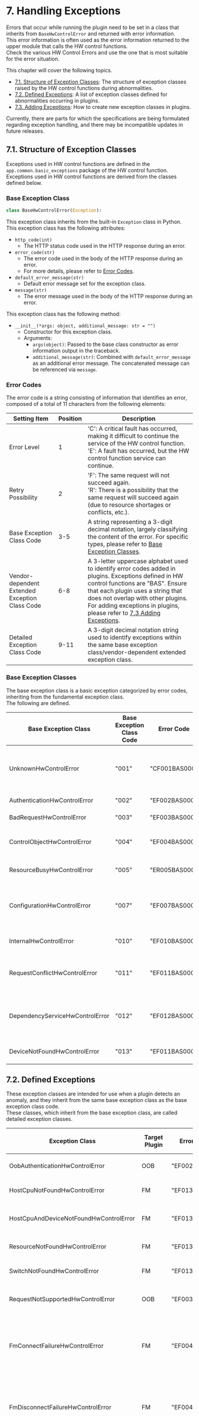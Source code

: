 # 7. Handling Exceptions

Errors that occur while running the plugin need to be set in a class that inherits from `BaseHwControlError` and returned with error information.  
This error information is often used as the error information returned to the upper module that calls the HW control functions.  
Check the various HW Control Errors and use the one that is most suitable for the error situation.  

This chapter will cover the following topics.

* [7.1. Structure of Exception Classes](#71-structure-of-exception-classes): The structure of exception classes raised by the HW control functions during abnormalities.
* [7.2. Defined Exceptions](#72-defined-exceptions): A list of exception classes defined for abnormalities occurring in plugins.
* [7.3. Adding Exceptions](#73-adding-exceptions): How to create new exception classes in plugins.

Currently, there are parts for which the specifications are being formulated regarding exception handling, and there may be incompatible updates in future releases.

## 7.1. Structure of Exception Classes

Exceptions used in HW control functions are defined in the `app.common.basic_exceptions` package of the HW control function.  
Exceptions used in HW control functions are derived from the classes defined below.  

### Base Exception Class

```python
class BaseHwControlError(Exception):
```

This exception class inherits from the built-in `Exception` class in Python.  
This exception class has the following attributes:  

* `http_code(int)`
  * The HTTP status code used in the HTTP response during an error.
* `error_code(str)`
  * The error code used in the body of the HTTP response during an error.
  * For more details, please refer to [Error Codes](#error-codes).
* `default_error_message(str)`
  * Default error message set for the exception class.
* `message(str)`
  * The error message used in the body of the HTTP response during an error.

This exception class has the following method:

* `__init__(*args: object, additional_message: str = "")`
  * Constructor for this exception class.
  * Arguments:
    * `args(object)`: Passed to the base class constructor as error information output in the traceback.
    * `additional_message(str)`: Combined with `default_error_message` as an additional error message. The concatenated message can be referenced via `message`.

### Error Codes

The error code is a string consisting of information that identifies an error, composed of a total of 11 characters from the following elements:

| Setting Item | Position | Description |
|--------------|----------|-------------|
| Error Level | 1 | 'C': A critical fault has occurred, making it difficult to continue the service of the HW control function.<br>'E': A fault has occurred, but the HW control function service can continue. |
| Retry Possibility | 2 | 'F': The same request will not succeed again.<br>'R': There is a possibility that the same request will succeed again (due to resource shortages or conflicts, etc.). |
| Base Exception Class Code | 3-5 | A string representing a 3-digit decimal notation, largely classifying the content of the error. For specific types, please refer to [Base Exception Classes](#base-exception-classes). |
| Vendor-dependent Extended Exception Class Code | 6-8 | A 3-letter uppercase alphabet used to identify error codes added in plugins. Exceptions defined in HW control functions are "BAS". Ensure that each plugin uses a string that does not overlap with other plugins.<br>For adding exceptions in plugins, please refer to [7.3 Adding Exceptions](#73-adding-exceptions). |
| Detailed Exception Class Code | 9-11 | A 3-digit decimal notation string used to identify exceptions within the same base exception class/vendor-dependent extended exception class. |

### Base Exception Classes

The base exception class is a basic exception categorized by error codes, inheriting from the fundamental exception class.  
The following are defined.

|Base Exception Class|Base Exception Class Code|Error Code|HTTP Status Code|Default Error Message|
|----|----|----|----|----|
|UnknownHwControlError|"001"|"CF001BAS000"|500|"The server encountered an internal error and was unable to complete your request."|
|AuthenticationHwControlError|"002"|"EF002BAS000"|401|"Authentication failed."|
|BadRequestHwControlError|"003"|"EF003BAS000"|400|"Your request is invalid."|
|ControlObjectHwControlError|"004"|"EF004BAS000"|500|"Failed to operate the specified device."|
|ResourceBusyHwControlError|"005"|"ER005BAS000"|503|"The specified resource is busy."|
|ConfigurationHwControlError|"007"|"EF007BAS000"|500|"Your request failed due to the missing required system configuration."|
|InternalHwControlError|"010"|"EF010BAS000"|500|"The server encountered an internal error."|
|RequestConflictHwControlError|"011"|"EF011BAS000"|409|"The request conflicts with the current resource state."|
|DependencyServiceHwControlError|"012"|"EF012BAS000"|500|"Operation could not be completed due to a failure in external dependencies."|
|DeviceNotFoundHwControlError|"013"|"EF011BAS000"|404|"The specified target device is not found."|

## 7.2. Defined Exceptions

These exception classes are intended for use when a plugin detects an anomaly, and they inherit from the same base exception class as the base exception class code.  
These classes, which inherit from the base exception class, are called detailed exception classes.  

|Exception Class|Target Plugin|Error Code|HTTP Status Code|Default Error Message|
|----|----|----|----|----|
|OobAuthenticationHwControlError|OOB|"EF002BAS002"|401|"Authentication to the Out-of-Band Controller failed."|
|HostCpuNotFoundHwControlError|FM|"EF013BAS001"|404|"The specified Host CPU is not found."|
|HostCpuAndDeviceNotFoundHwControlError|FM|"EF013BAS002"|404|"The specified Host CPU and target device are not found."|
|ResourceNotFoundHwControlError|FM|"EF013BAS003"|404|"The specified resource is not found."|
|SwitchNotFoundHwControlError|FM|"EF013BAS004"|404|"The specified switch is not found."|
|RequestNotSupportedHwControlError|OOB|"EF003BAS010"|400|"Your request is not supported for the specified target device."|
|FmConnectFailureHwControlError|FM|"EF004BAS001"|500|"The Fabric Manager failed to establish a connection between the specified Host CPU and target device."|
|FmDisconnectFailureHwControlError|FM|"EF004BAS002"|500|"The Fabric Manager failed to disconnect a connection between the specified Host CPU and the target device."|
|PowerOnFailureHwControlError|OOB|"EF004BAS003"|500|"The Out-of-Band Controller failed to power on the specified device."|
|PowerOffFailureHwControlError|OOB|"EF004BAS004"|500|"The Out-of-Band Controller failed to power off the specified device."|
|CpuResetFailureHwControlError|OOB|"EF004BAS005"|500|"The Out-of-Band Controller failed to reset the specified Host CPU."|
|PluginConfigFileIncorrectHwControlError|OOB/FM|"EF007BAS005"|500|"The Plugin Configuration File is incorrect."|
|InvalidDeviceTypeParameterHwControlError|OOB|"EF007BAS016"|500|"The specified Device Type is invalid."|
|InvalidLogMessageParameterHwControlError|OOB/FM|"EF007BAS017"|500|"An invalid argument was specified to 'get_log_message' function."|

## 7.3. Adding Exceptions

If the defined error situation does not apply or if you want to change the information returned to the upper levels, please add a new exception within the plugin module.  
The exception class defined by a plugin is called an extended exception class.

To add an exception, determine the following information:

* Vendor-dependent extended exception code  
It consists of three uppercase letters of the alphabet.  
The vendor-dependent extended exception class code is assumed to be a string that does not overlap with other plugins for each plugin. Since no plugins are currently available, please decide on any three uppercase letters other than "BAS".  
For details, refer to [9.2. Limitations Vendor-dependent extended exception class code](09_Special_Notes.md#vendor-dependent-extended-exception-class-code).

* Base Class for Exceptions  
Select one exception that is close from the [Base Exception Classes](#base-exception-classes) or [Detailed Exception Class](#72-predefined-exceptions).  

* Error Level  
Verify whether the error is fatal or not.  

* Retry Possibility  
Check if processing the same request after some time might succeed.  

* HTTP Status Code  
Determine the HTTP status code to return to the upper level, following the Status Code of RFC9110.  

* Default Error Message  
Determine the default error message in English to be returned to the higher level.  

* Exception Class Name  
The class name is arbitrary but should end with `HwControlError`.  

* Detailed Exception Class Code  
Choose a unique three-digit number that can be identified within the inherited base exception class.  

An example of adding such an exception to a class is shown below.

|Item Name|Example|
|--|--|
|Vendor-Specific Extension Exception Code|"SPL"|
|Base Class for Exception|`BadRequestHwControlError`|
|Error Level|Non-fatal|
|Retry Possibility|No point in retrying for a continuing error|
|HTTP Status Code|400|
|Default Error Message|"Sample exception message."|
|Exception Class Name|`SampleHwControlError`|
|Detailed Exception Class Code|"001"|

```python
import app.common.basic_exceptions as exc


class SampleHwControlError(exc.BadRequestHwControlError):
    """HwControl Sample Error Expansion Exception class

    sample docstrings
    """
    # To change the HTTP status code from an inherited class, set the class variable http_code.
    # In this example, the same value as the parent is used, so no setting is necessary.
    # http_code: int = http.HTTPStatus.BAD_REQUEST.value

    # Set the error code in the class variable error_code.
    # In this example, the error code is "EF003SPL001".
    # - Error Level: Non-critical "E"  
    # - Retry Possibility: No possibility of success with retry "F"
    # - Base Exception Class Code: BadRequestHwControlError "003"
    # - Vendor-Specific Extension Exception Code: "SPL"
    # - Detailed Exception Class Code: "001"
    error_code: str = "EF003SPL001"

    # Set the default error message in the class variable default_error_message.
    # If using the same value as the parent, no setting is necessary.
    default_error_message: str = "Sample exception message."
```
